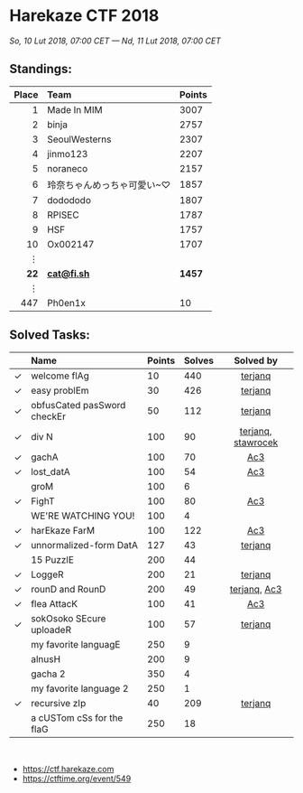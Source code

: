 # Harekaze CTF 2018
*So, 10 Lut 2018, 07:00 CET — Nd, 11 Lut 2018, 07:00 CET*

## Standings:

 Place |	Team|	Points 
 ---: | :--- | :--- 
1| Made In MIM |	3007 
2| binja	| 2757 
3| SeoulWesterns	| 2307
4| jinmo123 |	2207	
5| 	noraneco |	2157	
6|	玲奈ちゃんめっちゃ可愛い~♡ |	1857	
7|	dodododo |	1807	
8|	RPISEC |	1787
9|	HSF |	1757	
10|	Ox002147 |	1707	
&vellip;|	 | 
**22**|	**cat@fi.sh** | **1457**
&vellip;| | 
447 | 	Ph0en1x | 10



## Solved Tasks:

| | Name | Points | Solves | Solved by
| :---- | :----| :---- | ---- | :---:
| &check; | welcome flAg | 10 | 440 | [terjanq]
| &check; | easy problEm | 30 | 426 | [terjanq]
| &check; | obfusCated pasSword checkEr| 50 | 112 | [terjanq]
| &check; | div N | 100 | 90 | [terjanq], [stawrocek]
| &check; | gachA| 100 | 70 | [Ac3]
| &check; | lost_datA| 100 | 54 | [Ac3]
|  | groM| 100 | 6 | |
| &check; | FighT| 100	 | 80 | [Ac3]
|  | WE'RE WATCHING YOU!| 100	 | 4 | |
| &check; | harEkaze FarM| 100 | 122 | [Ac3] |
| &check; | unnormalized-form DatA| 127 | 43 | [terjanq]
|  | 15 PuzzlE| 200	 | 44 | |
| &check; | LoggeR| 200 | 21 | [terjanq]
| &check; | rounD and RounD| 200 | 49 | [terjanq], [Ac3]
| &check; | flea AttacK| 100 | 41 | [Ac3]
| &check; | sokOsoko SEcure uploadeR| 100 | 57 | [terjanq] 
|  | my favorite languagE| 250	 | 9 ||
|  | alnusH| 200	 | 9 ||
|  | gacha 2| 350	 | 4 ||
|  | my favorite language 2| 250	 | 1 ||
| &check; | recursive zIp| 40	 | 209 | [terjanq] |
|  | a cUSTom cSs for the flaG| 250	 | 18 |  &nbsp; 


&nbsp;
- https://ctf.harekaze.com
- https://ctftime.org/event/549

[Ac3]:<https://github.com/Acee11>
[stawrocek]:<https://github.com/stawrocek>
[terjanq]:<https://github.com/terjanq>
